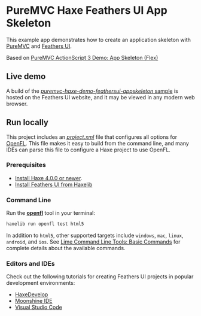 # PureMVC Haxe Feathers UI App Skeleton

This example app demonstrates how to create an application skeleton with [PureMVC](http://puremvc.org/) and [Feathers UI](https://feathersui.com/).

Based on [PureMVC ActionScript 3 Demo: App Skeleton (Flex)](https://github.com/PureMVC/puremvc-as3-demo-flex-appskeleton)

## Live demo

A build of the [_puremvc-haxe-demo-feathersui-appskeleton_ sample](https://feathersui.com/samples/haxe-openfl/puremvc/puremvc-haxe-demo-feathersui-appskeleton/) is hosted on the Feathers UI website, and it may be viewed in any modern web browser.

## Run locally

This project includes an [_project.xml_](https://lime.software/docs/project-files/xml-format/) file that configures all options for [OpenFL](https://openfl.org/). This file makes it easy to build from the command line, and many IDEs can parse this file to configure a Haxe project to use OpenFL.

### Prerequisites

- [Install Haxe 4.0.0 or newer](https://haxe.org/download/).
- [Install Feathers UI from Haxelib](https://feathersui.com/learn/haxe-openfl/installation/)

### Command Line

Run the [**openfl**](https://www.openfl.org/learn/haxelib/docs/tools/) tool in your terminal:

```sh
haxelib run openfl test html5
```

In addition to `html5`, other supported targets include `windows`, `mac`, `linux`, `android`, and `ios`. See [Lime Command Line Tools: Basic Commands](https://lime.software/docs/command-line-tools/basic-commands/) for complete details about the available commands.

### Editors and IDEs

Check out the following tutorials for creating Feathers UI projects in popular development environments:

- [HaxeDevelop](https://feathersui.com/learn/haxe-openfl/haxedevelop/)
- [Moonshine IDE](https://feathersui.com/learn/haxe-openfl/moonshine-ide/)
- [Visual Studio Code](https://feathersui.com/learn/haxe-openfl/visual-studio-code/)
